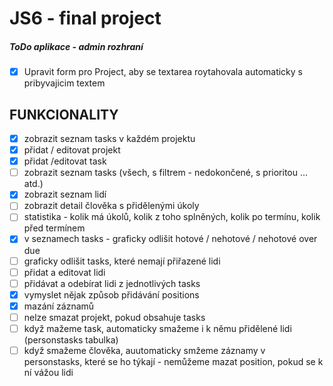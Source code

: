 # JS6 - final project
 ##### ToDo aplikace - admin rozhraní

- [x] Upravit form pro Project, aby se textarea roytahovala automaticky s pribyvajicim textem

## FUNKCIONALITY
- [x] zobrazit seznam tasks v každém projektu
- [x] přidat / editovat projekt
- [x] přidat /editovat task
- [ ] zobrazit seznam tasks (všech, s filtrem - nedokončené, s prioritou ... atd.)
- [x] zobrazit seznam lidí
- [ ] zobrazit detail člověka s přidělenými úkoly
- [ ] statistika - kolik má úkolů, kolik z toho splněných, kolik po termínu, kolik před termínem
- [x] v seznamech tasks - graficky odlišit hotové / nehotové / nehotové over due
- [ ] graficky odlišit tasks, které nemají přiřazené lidi
- [ ] přidat a editovat lidi
- [ ] přidávat a odebírat lidi z jednotlivých tasks
- [x] vymyslet nějak způsob přidávání positions
- [x] mazání záznamů
- [ ] nelze smazat projekt, pokud obsahuje tasks
- [ ] když mažeme task, automaticky smažeme i k němu přidělené lidi (personstasks tabulka)
- [ ] když smažeme člověka, auutomaticky smžeme záznamy v personstasks, které se ho týkají - nemůžeme mazat position, pokud se k ní vážou lidi
